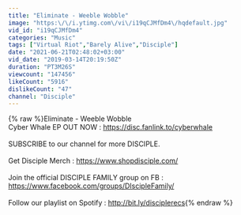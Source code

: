 ```yaml
---
title: "Eliminate - Weeble Wobble"
image: "https:\/\/i.ytimg.com\/vi\/i19qCJMfDm4\/hqdefault.jpg"
vid_id: "i19qCJMfDm4"
categories: "Music"
tags: ["Virtual Riot","Barely Alive","Disciple"]
date: "2021-06-21T02:48:02+03:00"
vid_date: "2019-03-14T20:19:50Z"
duration: "PT3M26S"
viewcount: "147456"
likeCount: "5916"
dislikeCount: "47"
channel: "Disciple"
---
```

{% raw %}Eliminate - Weeble Wobble<br />Cyber Whale EP OUT NOW : <a rel="nofollow" target="blank" href="https://disc.fanlink.to/cyberwhale">https://disc.fanlink.to/cyberwhale</a><br /><br />SUBSCRIBE to our channel for more DISCIPLE.<br /><br />Get Disciple Merch : <a rel="nofollow" target="blank" href="https://www.shopdisciple.com/">https://www.shopdisciple.com/</a><br /><br />Join the official DISCIPLE FAMILY group on FB : <a rel="nofollow" target="blank" href="https://www.facebook.com/groups/DIscipleFamily/">https://www.facebook.com/groups/DIscipleFamily/</a><br /><br />Follow our playlist on Spotify : <a rel="nofollow" target="blank" href="http://bit.ly/disciplerecs">http://bit.ly/disciplerecs</a>{% endraw %}
